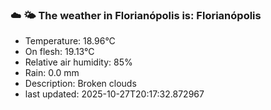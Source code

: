 ### ☁️ 🌤️  The weather in Florianópolis is: Florianópolis

- Temperature: 18.96°C
- On flesh: 19.13°C
- Relative air humidity: 85%
- Rain: 0.0 mm
- Description: Broken clouds
- last updated: 2025-10-27T20:17:32.872967
